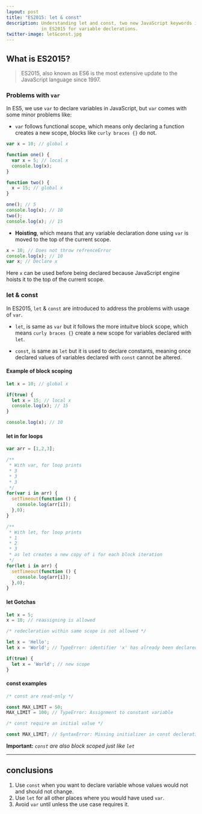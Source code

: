 ```yaml
---
layout: post
title: "ES2015: let & const"
description: Understanding let and const, two new JavaScript keywords introduced
             in ES2015 for variable declerations.
twitter-image: let&const.jpg
---
```


## What is ES2015?
> ES2015, also known as ES6 is the most extensive update to the JavaScript language since 1997.

### Problems with `var`

In ES5, we use `var` to declare variables in JavaScript, but `var` comes with some minor problems like:

* `var` follows functional scope, which means only declaring a function creates a new scope, blocks like `curly braces {}` do not.

```javascript
var x = 10; // global x

function one() {
  var x = 5; // local x
  console.log(x);
}

function two() {
  x = 15; // global x
}

one(); // 5
console.log(x); // 10
two();
console.log(x); // 15
```

* **Hoisting**, which means that any variable declaration done using `var` is moved to the top of the current scope.

```javascript
x = 10; // Does not throw refrenceError
console.log(x); // 10
var x; // Declare x
```

Here `x` can be used before being declared because JavaScript engine hoists it to the top of the current scope.

### let & const

In ES2015, `let` & `const` are introduced to address the problems with usage of `var`.

* `let`, is same as `var` but it follows the more intuitve block scope, which means `curly braces {}` create a new scope for variables declared with `let`.

* `const`, is same as `let` but it is used to declare constants, meaning once declared values of variables declared with `const` cannot be altered.

#### Example of block scoping

```javascript
let x = 10; // global x

if(true) {
  let x = 15; // local x
  console.log(x); // 15
}

console.log(x); // 10
```

#### let in for loops

```javascript
var arr = [1,2,3];

/**
 * With var, for loop prints
 * 3
 * 3
 * 3
 */
for(var i in arr) {
  setTimeout(function () {
    console.log(arr[i]);
  },0);
}

/**
 * With let, for loop prints
 * 1
 * 2
 * 3
 * as let creates a new copy of i for each block iteration
 */
for(let i in arr) {
  setTimeout(function () {
    console.log(arr[i]);
  },0);
}
```

#### let Gotchas

```javascript
let x = 5;
x = 10; // reassigning is allowed
```
```javascript
/* redecleration within same scope is not allowed */

let x = 'Hello';
let x = 'World'; // TypeError: identifier 'x' has already been declared

if(true) {
  let x = 'World'; // new scope
}
```

#### const examples

```javascript
/* const are read-only */

const MAX_LIMIT = 50;
MAX_LIMIT = 100; // TypeError: Assignment to constant variable
```

```javascript
/* const require an initial value */

const MAX_LIMIT; // SyntaxError: Missing initializer in const decleration
```

**Important:** *`const` are also block scoped just like `let`*

----
## conclusions

1. Use `const` when you want to declare variable whose values would not and should not change.
2. Use `let` for all other places where you would have used `var`.
3. Avoid `var` until unless the use case requires it.
